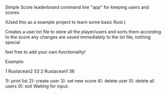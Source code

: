 Simple Score leaderboard command line "app" for keeping users and scores 

(Used this as a example project to learn some basic Rust.) 

Creates a user.txt file to store all the player/users 
and sorts them according to the score 
any changes are saved immediately to the txt file, nothing special 

feel free to add your own functionality! 

Example: 

1       Rustacean2       53
2       Rustacean1       36

1): print list
2): create user
3): set new score
4): delete user
5): delete all users
0): exit
Waiting for input:
